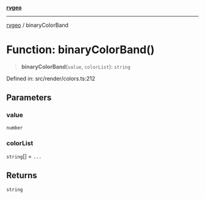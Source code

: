 [**rvgeo**](../README.md)

***

[rvgeo](../globals.md) / binaryColorBand

# Function: binaryColorBand()

> **binaryColorBand**(`value`, `colorList`): `string`

Defined in: src/render/colors.ts:212

## Parameters

### value

`number`

### colorList

`string`[] = `...`

## Returns

`string`
